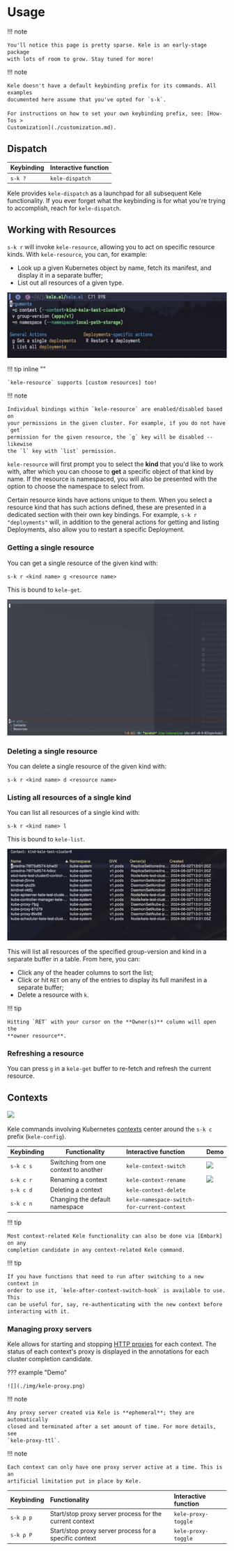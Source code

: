 # Usage

!!! note

    You'll notice this page is pretty sparse. Kele is an early-stage package
    with lots of room to grow. Stay tuned for more!

!!! note

    Kele doesn't have a default keybinding prefix for its commands. All examples
    documented here assume that you've opted for `s-k`.

    For instructions on how to set your own keybinding prefix, see: [How-Tos >
    Customization](./customization.md).

## Dispatch

| Keybinding | Interactive function |
|:-----------|:---------------------|
| `s-k ?`    | `kele-dispatch`      |

Kele provides `kele-dispatch` as a launchpad for all subsequent Kele
functionality. If you ever forget what the keybinding is for what you're trying
to accomplish, reach for `kele-dispatch`.

## Working with Resources

`s-k r` will invoke `kele-resource`, allowing you to act on specific resource
kinds. With `kele-resource`, you can, for example:

- Look up a given Kubernetes object by name, fetch its manifest, and display it
  in a separate buffer;
- List out all resources of a given type.

![](./img/resource-prefix.png)

!!! tip inline ""

    `kele-resource` supports [custom resources] too!

!!! note

    Individual bindings within `kele-resource` are enabled/disabled based on
    your permissions in the given cluster. For example, if you do not have `get`
    permission for the given resource, the `g` key will be disabled -- likewise
    the `l` key with `list` permission.

`kele-resource` will first prompt you to select the **kind** that you'd like to
work with, after which you can choose to **get** a specific object of that kind
by name. If the resource is namespaced, you will also be presented with the
option to choose the namespace to select from.

Certain resource kinds have actions unique to them. When you select a resource
kind that has such actions defined, these are presented in a dedicated section
with their own key bindings. For example, `s-k r "deployments"` will, in
addition to the general actions for getting and listing Deployments, also allow
you to restart a specific Deployment.

### Getting a single resource

You can get a single resource of the given kind with:
```
s-k r <kind name> g <resource name>
```

This is bound to `kele-get`.

![](./img/kele-resource.gif)

### Deleting a single resource

You can delete a single resource of the given kind with:
```
s-k r <kind name> d <resource name>
```

### Listing all resources of a single kind

You can list all resources of a single kind with:
```
s-k r <kind name> l
```

This is bound to `kele-list`.

![](./img/kele-list.png)

This will list all resources of the specified group-version and kind in a
separate buffer in a table. From here, you can:

- Click any of the header columns to sort the list;
- Click or hit `RET` on any of the entries to display its full manifest in a
  separate buffer;
- Delete a resource with `k`.

!!! tip

    Hitting `RET` with your cursor on the **Owner(s)** column will open the
    **owner resource**.

### Refreshing a resource

You can press `g` in a `kele-get` buffer to re-fetch and refresh the current resource.

## Contexts

![](./img/context-prefix.png)

Kele commands involving Kubernetes [contexts] center around the `s-k c` prefix (`kele-config`).

| Keybinding | Functionality                         | Interactive function                        | Demo                          |
|:-----------|---------------------------------------|:--------------------------------------------|:------------------------------|
| `s-k c s`  | Switching from one context to another | `kele-context-switch`                       | ![](./img/context-switch.gif) |
| `s-k c r`  | Renaming a context                    | `kele-context-rename`                       | ![](./img/context-rename.gif) |
| `s-k c d`  | Deleting a context                    | `kele-context-delete`                       |                               |
| `s-k c n`  | Changing the default namespace        | `kele-namespace-switch-for-current-context` |                               |

!!! tip

    Most context-related Kele functionality can also be done via [Embark] on any
    completion candidate in any context-related Kele command.

!!! tip

    If you have functions that need to run after switching to a new context in
    order to use it, `kele-after-context-switch-hook` is available to use. This
    can be useful for, say, re-authenticating with the new context before
    interacting with it.

### Managing proxy servers

Kele allows for starting and stopping [HTTP
proxies](https://kubernetes.io/docs/tasks/extend-kubernetes/http-proxy-access-api/)
for each context. The status of each context's proxy is displayed in the
annotations for each cluster completion candidate.

??? example "Demo"

    ![](./img/kele-proxy.png)

!!! note

    Any proxy server created via Kele is **ephemeral**; they are automatically
    closed and terminated after a set amount of time. For more details, see
    `kele-proxy-ttl`.

!!! note

    Each context can only have one proxy server active at a time. This is an
    artificial limitation put in place by Kele.

| Keybinding | Functionality                                           | Interactive function |
|:-----------|:--------------------------------------------------------|:---------------------|
| `s-k p p`  | Start/stop proxy server process for the current context | `kele-proxy-toggle`  |
| `s-k p P`  | Start/stop proxy server process for a specific context  | `kele-proxy-toggle`  |

[Embark]: https://github.com/oantolin/embark
[custom resources]: https://kubernetes.io/docs/concepts/extend-kubernetes/api-extension/custom-resources/
[contexts]: https://kubernetes.io/docs/tasks/access-application-cluster/configure-access-multiple-clusters/
